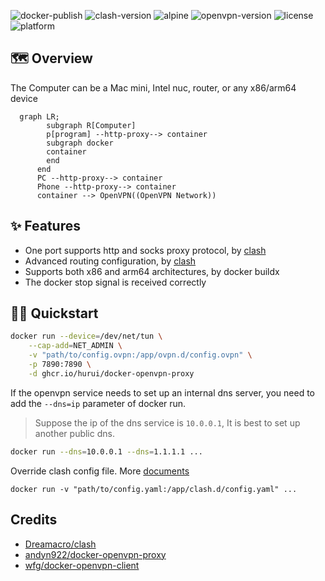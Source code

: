 ![docker-publish](https://github.com/hurui/docker-openvpn-proxy/actions/workflows/docker-publish.yml/badge.svg) ![clash-version](https://img.shields.io/badge/clash-v1.10.0-blue) ![alpine](https://img.shields.io/badge/alpine-v3.15-blue) ![openvpn-version](https://img.shields.io/badge/openvpn-v2.5.6-blue) ![license](https://img.shields.io/github/license/hurui/docker-openvpn-proxy) ![platform](https://img.shields.io/badge/platform-amd64%20|%20arm64-blue)

## 🗺 Overview

The Computer can be a Mac mini, Intel nuc, router, or any x86/arm64 device

```mermaid
  graph LR;
  		subgraph R[Computer]
  		p[program] --http-proxy--> container
  		subgraph docker
  		container
  		end
      end
      PC --http-proxy--> container
      Phone --http-proxy--> container
      container --> OpenVPN((OpenVPN Network))
```



## ✨ Features

- One port supports http and socks proxy protocol, by [clash](https://github.com/Dreamacro/clash)
- Advanced routing configuration, by [clash](https://github.com/Dreamacro/clash)
- Supports both x86 and arm64 architectures, by docker buildx
- The docker stop signal is received correctly

## 🧙‍♂️ Quickstart

```sh
docker run --device=/dev/net/tun \
    --cap-add=NET_ADMIN \
    -v "path/to/config.ovpn:/app/ovpn.d/config.ovpn" \
    -p 7890:7890 \
    -d ghcr.io/hurui/docker-openvpn-proxy
```

If the openvpn service needs to set up an internal dns server, you need to add the `--dns=ip` parameter of docker run. 

> Suppose the ip of the dns service is `10.0.0.1`, It is best to set up another public dns.

```sh
docker run --dns=10.0.0.1 --dns=1.1.1.1 ...
```

Override clash config file. More [documents](https://github.com/Dreamacro/clash/wiki/configuration)

`docker run -v "path/to/config.yaml:/app/clash.d/config.yaml" ...`

## Credits

- [Dreamacro/clash](https://github.com/Dreamacro/clash)
- [andyn922/docker-openvpn-proxy](https://github.com/andyn922/docker-openvpn-proxy)
- [wfg/docker-openvpn-client](https://github.com/wfg/docker-openvpn-client)
